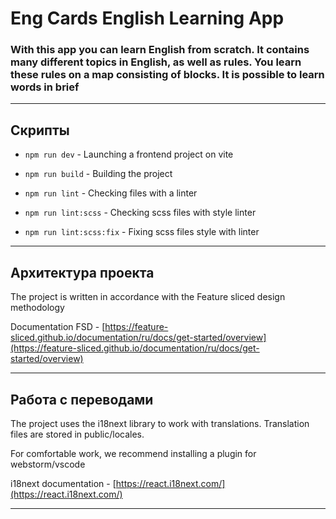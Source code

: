 <h1>Eng Cards English Learning App</h1>
<h3>With this app you can learn English from scratch. It contains many different topics in English, as well as rules. You learn these rules on a map consisting of blocks. It is possible to learn words in brief</h3>

----

## Скрипты

- `npm run dev` - Launching a frontend project on vite

- `npm run build` - Building the project

- `npm run lint` - Checking files with a linter

- `npm run lint:scss` - Checking scss files with style linter
- `npm run lint:scss:fix` - Fixing scss files style with linter

----

## Архитектура проекта

The project is written in accordance with the Feature sliced ​​design methodology

Documentation FSD - [https://feature-sliced.github.io/documentation/ru/docs/get-started/overview](https://feature-sliced.github.io/documentation/ru/docs/get-started/overview)

----

## Работа с переводами

The project uses the i18next library to work with translations.
Translation files are stored in public/locales.

For comfortable work, we recommend installing a plugin for webstorm/vscode

i18next documentation - [https://react.i18next.com/](https://react.i18next.com/)

----